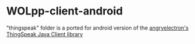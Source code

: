# WOLpp-client-android


"thingspeak" folder is a ported for android version of the [angryelectron's ThingSpeak Java Client library](https://github.com/angryelectron/thingspeak-java)
